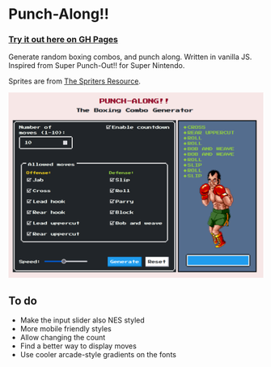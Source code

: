 # Punch-Along!!

### [Try it out here on GH Pages](https://wes337.github.io/punch-along/)

Generate random boxing combos, and punch along. Written in vanilla JS. Inspired from Super Punch-Out!! for Super Nintendo.

Sprites are from [The Spriters Resource](https://www.spriters-resource.com/custom_edited/punchoutcustoms/sheet/120257/).

![Screenshot](https://github.com/wes337/punch-along/blob/master/screenshot.png?raw=true "Screenshot")

## To do

- Make the input slider also NES styled
- More mobile friendly styles
- Allow changing the count
- Find a better way to display moves
- Use cooler arcade-style gradients on the fonts
